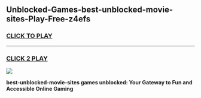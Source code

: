 
## Unblocked-Games-best-unblocked-movie-sites-Play-Free-z4efs
<h3>
<a href="https://premium76.site?title=best-unblocked-movie-sites&ref=20M">CLICK TO PLAY</a></h3>
<hr>

<h3>
<a href="https://premium76.site?title=best-unblocked-movie-sites&ref=20M">CLICK 2 PLAY</a>
  
</h3>

<a href="https://premium76.site?title=best-unblocked-movie-sites&ref=19M"><img src="https://clearcache.store/games.png"></a>


**best-unblocked-movie-sites games unblocked: Your Gateway to Fun and Accessible Online Gaming**
